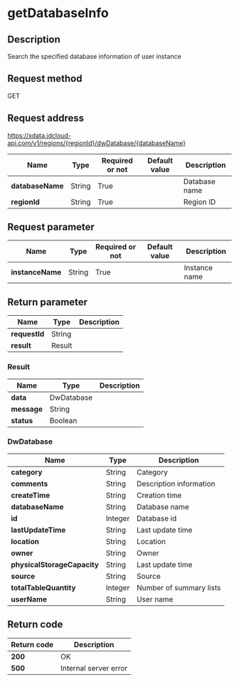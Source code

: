 # getDatabaseInfo


## Description
Search the specified database information of user instance

## Request method
GET

## Request address
https://xdata.jdcloud-api.com/v1/regions/{regionId}/dwDatabase/{databaseName}

|Name|Type|Required or not|Default value|Description|
|---|---|---|---|---|
|**databaseName**|String|True||Database name|
|**regionId**|String|True||Region ID|

## Request parameter
|Name|Type|Required or not|Default value|Description|
|---|---|---|---|---|
|**instanceName**|String|True||Instance name|


## Return parameter
|Name|Type|Description|
|---|---|---|
|**requestId**|String||
|**result**|Result||


### <a name="Result">Result</a>
|Name|Type|Description|
|---|---|---|
|**data**|DwDatabase||
|**message**|String||
|**status**|Boolean||
### <a name="DwDatabase">DwDatabase</a>
|Name|Type|Description|
|---|---|---|
|**category**|String|Category|
|**comments**|String|Description information|
|**createTime**|String|Creation time|
|**databaseName**|String|Database name|
|**id**|Integer|Database id|
|**lastUpdateTime**|String|Last update time|
|**location**|String|Location|
|**owner**|String|Owner|
|**physicalStorageCapacity**|String|Last update time|
|**source**|String|Source|
|**totalTableQuantity**|Integer|Number of summary lists|
|**userName**|String|User name|

## Return code
|Return code|Description|
|---|---|
|**200**|OK|
|**500**|Internal server error|
